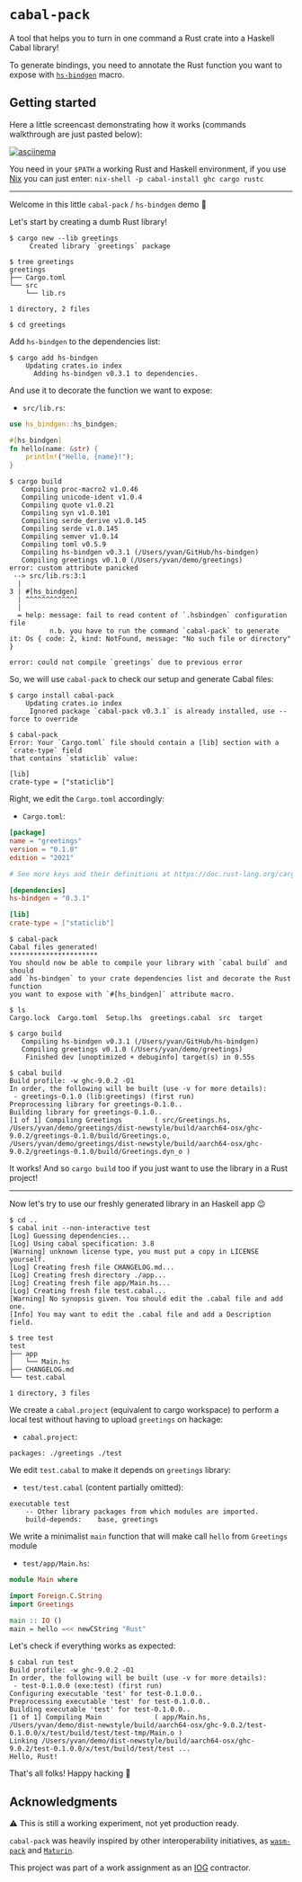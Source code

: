 <!-- cargo-sync-readme start -->

# `cabal-pack`

A tool that helps you to turn in one command a Rust crate into a Haskell
Cabal library!

To generate bindings, you need to annotate the Rust function you want to
expose with [`hs-bindgen`](https://github.com/yvan-sraka/hs-bindgen) macro.

## Getting started

Here a little screencast demonstrating how it works (commands walkthrough
are just pasted below):

[![asciinema](extra/cabal-pack-opt.gif)](https://asciinema.org/a/525790)

You need in your `$PATH` a working Rust and Haskell environment, if you use
[Nix](https://nixos.org) you can just enter:
`nix-shell -p cabal-install ghc cargo rustc`

---

Welcome in this little `cabal-pack` / `hs-bindgen` demo 🙂

Let's start by creating a dumb Rust library!

```text
$ cargo new --lib greetings
     Created library `greetings` package

$ tree greetings
greetings
├── Cargo.toml
└── src
    └── lib.rs

1 directory, 2 files

$ cd greetings
```

Add `hs-bindgen` to the dependencies list:

```text
$ cargo add hs-bindgen
    Updating crates.io index
      Adding hs-bindgen v0.3.1 to dependencies.
```

And use it to decorate the function we want to expose:

* `src/lib.rs`:

```rust
use hs_bindgen::hs_bindgen;

#[hs_bindgen]
fn hello(name: &str) {
    println!("Hello, {name}!");
}
```

```text
$ cargo build
   Compiling proc-macro2 v1.0.46
   Compiling unicode-ident v1.0.4
   Compiling quote v1.0.21
   Compiling syn v1.0.101
   Compiling serde_derive v1.0.145
   Compiling serde v1.0.145
   Compiling semver v1.0.14
   Compiling toml v0.5.9
   Compiling hs-bindgen v0.3.1 (/Users/yvan/GitHub/hs-bindgen)
   Compiling greetings v0.1.0 (/Users/yvan/demo/greetings)
error: custom attribute panicked
 --> src/lib.rs:3:1
  |
3 | #[hs_bindgen]
  | ^^^^^^^^^^^^^
  |
  = help: message: fail to read content of `.hsbindgen` configuration file
          n.b. you have to run the command `cabal-pack` to generate it: Os { code: 2, kind: NotFound, message: "No such file or directory" }

error: could not compile `greetings` due to previous error
```

So, we will use `cabal-pack` to check our setup and generate Cabal files:

```text
$ cargo install cabal-pack
    Updating crates.io index
     Ignored package `cabal-pack v0.3.1` is already installed, use --force to override

$ cabal-pack
Error: Your `Cargo.toml` file should contain a [lib] section with a `crate-type` field
that contains `staticlib` value:

[lib]
crate-type = ["staticlib"]
```

Right, we edit the `Cargo.toml` accordingly:

* `Cargo.toml`:

```toml
[package]
name = "greetings"
version = "0.1.0"
edition = "2021"

# See more keys and their definitions at https://doc.rust-lang.org/cargo/reference/manifest.html

[dependencies]
hs-bindgen = "0.3.1"

[lib]
crate-type = ["staticlib"]
```

```text
$ cabal-pack
Cabal files generated!
**********************
You should now be able to compile your library with `cabal build` and should
add `hs-bindgen` to your crate dependencies list and decorate the Rust function
you want to expose with `#[hs_bindgen]` attribute macro.

$ ls
Cargo.lock  Cargo.toml  Setup.lhs  greetings.cabal  src  target
```

```text
$ cargo build
   Compiling hs-bindgen v0.3.1 (/Users/yvan/GitHub/hs-bindgen)
   Compiling greetings v0.1.0 (/Users/yvan/demo/greetings)
    Finished dev [unoptimized + debuginfo] target(s) in 0.55s

$ cabal build
Build profile: -w ghc-9.0.2 -O1
In order, the following will be built (use -v for more details):
 - greetings-0.1.0 (lib:greetings) (first run)
Preprocessing library for greetings-0.1.0..
Building library for greetings-0.1.0..
[1 of 1] Compiling Greetings        ( src/Greetings.hs, /Users/yvan/demo/greetings/dist-newstyle/build/aarch64-osx/ghc-9.0.2/greetings-0.1.0/build/Greetings.o, /Users/yvan/demo/greetings/dist-newstyle/build/aarch64-osx/ghc-9.0.2/greetings-0.1.0/build/Greetings.dyn_o )
```

It works! And so `cargo build` too if you just want to use the library in a
Rust project!

---

Now let's try to use our freshly generated library in an Haskell app 😉

```text
$ cd ..
$ cabal init --non-interactive test
[Log] Guessing dependencies...
[Log] Using cabal specification: 3.8
[Warning] unknown license type, you must put a copy in LICENSE yourself.
[Log] Creating fresh file CHANGELOG.md...
[Log] Creating fresh directory ./app...
[Log] Creating fresh file app/Main.hs...
[Log] Creating fresh file test.cabal...
[Warning] No synopsis given. You should edit the .cabal file and add one.
[Info] You may want to edit the .cabal file and add a Description field.

$ tree test
test
├── app
│   └── Main.hs
├── CHANGELOG.md
└── test.cabal

1 directory, 3 files
```

We create a `cabal.project` (equivalent to cargo workspace) to perform a
local test without having to upload `greetings` on hackage:

* `cabal.project`:

```cabal
packages: ./greetings ./test
```

We edit `test.cabal` to make it depends on `greetings` library:

* `test/test.cabal` (content partially omitted):

```cabal
executable test
    -- Other library packages from which modules are imported.
    build-depends:    base, greetings
```

We write a minimalist `main` function that will make call `hello` from
`Greetings` module

* `test/app/Main.hs`:

```haskell
module Main where

import Foreign.C.String
import Greetings

main :: IO ()
main = hello =<< newCString "Rust"
```

Let's check if everything works as expected:

```text
$ cabal run test
Build profile: -w ghc-9.0.2 -O1
In order, the following will be built (use -v for more details):
 - test-0.1.0.0 (exe:test) (first run)
Configuring executable 'test' for test-0.1.0.0..
Preprocessing executable 'test' for test-0.1.0.0..
Building executable 'test' for test-0.1.0.0..
[1 of 1] Compiling Main             ( app/Main.hs, /Users/yvan/demo/dist-newstyle/build/aarch64-osx/ghc-9.0.2/test-0.1.0.0/x/test/build/test/test-tmp/Main.o )
Linking /Users/yvan/demo/dist-newstyle/build/aarch64-osx/ghc-9.0.2/test-0.1.0.0/x/test/build/test/test ...
Hello, Rust!
```

That's all folks! Happy hacking 🙂

## Acknowledgments

⚠️ This is still a working experiment, not yet production ready.

`cabal-pack` was heavily inspired by other interoperability initiatives, as
[`wasm-pack`](https://github.com/rustwasm/wasm-pack) and
[`Maturin`](https://github.com/PyO3/maturin).

This project was part of a work assignment as an
[IOG](https://github.com/input-output-hk) contractor.

<!-- cargo-sync-readme end -->
